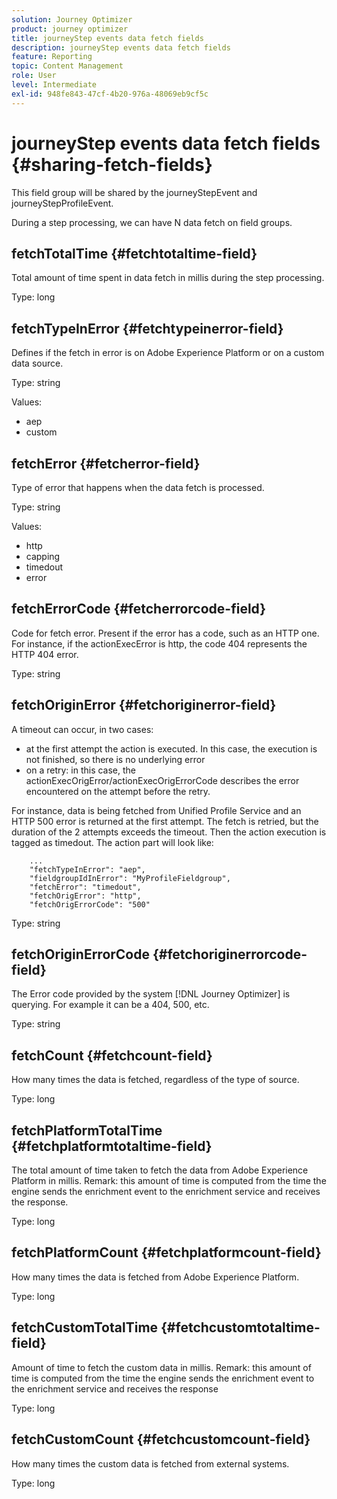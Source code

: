 ```yaml
---
solution: Journey Optimizer
product: journey optimizer
title: journeyStep events data fetch fields
description: journeyStep events data fetch fields
feature: Reporting
topic: Content Management
role: User
level: Intermediate
exl-id: 948fe843-47cf-4b20-976a-48069eb9cf5c
---
```

# journeyStep events data fetch fields {#sharing-fetch-fields}

This field group will be shared by the journeyStepEvent and journeyStepProfileEvent.

During a step processing, we can have N data fetch on field groups.

## fetchTotalTime {#fetchtotaltime-field}

Total amount of time spent in data fetch in millis during the step processing.

Type: long

## fetchTypeInError {#fetchtypeinerror-field}

Defines if the fetch in error is on Adobe Experience Platform or on a custom data source.

Type: string

Values: 
* aep
* custom
  
## fetchError {#fetcherror-field}

Type of error that happens when the data fetch is processed.

Type: string

Values: 
* http
* capping
* timedout
* error
  
## fetchErrorCode {#fetcherrorcode-field}
  
Code for fetch error. Present if the error has a code, such as an HTTP one. For instance, if the actionExecError is http, the code 404 represents the HTTP 404 error.

Type: string

## fetchOriginError {#fetchoriginerror-field}
  
A timeout can occur, in two cases:

* at the first attempt the action is executed. In this case, the execution is not finished, so there is no underlying error
* on a retry: in this case, the actionExecOrigError/actionExecOrigErrorCode describes the error encountered on the attempt before the retry.

For instance, data is being fetched from Unified Profile Service and an HTTP 500 error is returned at the first attempt. The fetch is retried, but the duration of the 2 attempts exceeds the timeout. Then the action execution is tagged as timedout. The action part will look like:

```
    ...
    "fetchTypeInError": "aep",
    "fieldgroupIdInError": "MyProfileFieldgroup",
    "fetchError": "timedout",
    "fetchOrigError": "http",
    "fetchOrigErrorCode": "500"
```

Type: string

## fetchOriginErrorCode {#fetchoriginerrorcode-field}

The Error code provided by the system [!DNL Journey Optimizer] is querying. For example it can be a 404, 500, etc.

Type: string
  
## fetchCount {#fetchcount-field}

How many times the data is fetched, regardless of the type of source.

Type: long

## fetchPlatformTotalTime {#fetchplatformtotaltime-field}

The total amount of time taken to fetch the data from Adobe Experience Platform in millis. Remark: this amount of time is computed from the time the engine sends the enrichment event to the enrichment service and receives the response.

Type: long

## fetchPlatformCount {#fetchplatformcount-field}

How many times the data is fetched from Adobe Experience Platform.

Type: long

## fetchCustomTotalTime {#fetchcustomtotaltime-field}

Amount of time to fetch the custom data in millis. Remark: this amount of time is computed from the time the engine sends the enrichment event to the enrichment service and receives the response

Type: long

## fetchCustomCount {#fetchcustomcount-field}

How many times the custom data is fetched from external systems.

Type: long
